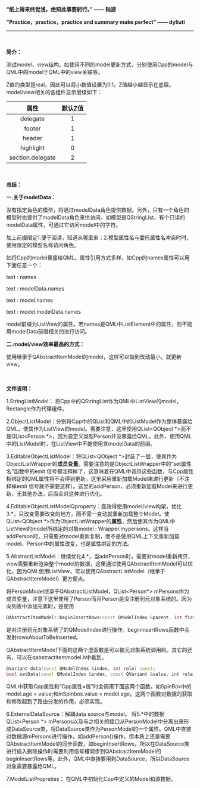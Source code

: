**“纸上得来终觉浅，绝知此事要躬行。”  —— 陆游**

**"Practice，practice，practice and summary make perfect" —— dyliuti**

------



<br>

**简介：**

测试model、view结构。如使用不同的model更新方式，分别使用Cpp的model与QML中的model于QML中的view关联等。

Z值的类型是real，因此可以将小数值设置为0.1。Z值越小越显示在底层。model/view相关的各组件显示层级如下：

|       属性       | 默认Z值 |
| :--------------: | :-----: |
|     delegate     |    1    |
|      footer      |    1    |
|      header      |    1    |
|    highlight     |    0    |
| section.delegate |    2    |

<br>

**总结：**

**一.关于modelData：**

没有指定角色的模型，将通过modelData角色提供数据。另外，只有一个角色的模型时也提供了modelData角色来供访问。如模型是QStringList，有个只读的modelData属性，可通过它访问model中的字符。

加上前缀限定1.便于阅读，知道从哪里来；2.模型属性名与委托属性名冲突时时，使用限定的模型名称访问角色。

如将Cpp的model暴露给QML。属性引用方式多样，如Cpp的names属性可以用下面任意一个：

text :  names

text :  modelData.names

text :  model.names

text :  model.modelData.names

model前缀为ListView的属性。若names是QML中ListElement中的属性，则不能用modelData前缀相关的进行访问。

**二.model/view效率最高的方式：**

使用继承于QAbstractItemModel的model，这样可以做到改动最小，就更新view。

<br>

**文件说明：**

1.StringListModel： 将Cpp中的QStringList作为QML中ListView的model，Rectangle作为代理组件。

2.ObjectListModel：分别将Cpp中的QList和QML中的ListModel作为整体暴露给QML，使其作为ListView的model。需要注意，这里使用QList<QObject *>而不是QList<Person *>，因为自定义类型Person并没暴露给QML。此外，使用QML中的ListModel时，在ListView中不能使用含modelData的前缀。

3.EditableObjectListModel：将QList<QObject *>封装了一层，使其作为ObjectListWrapper的**成员变量**。需要注意的是ObjectListWrapper中的“set属性名”函数中的emit 信号都注释掉了，这意味着在QML中调用这些函数，与Cpp属性相绑定的QML属性将不会得到更新。这里采用重新加载Model来进行更新（不注释掉emit 信号就不需要这样）。这里的addPerson，必须重新加载Model来进行更新，无其他办法，后面会对这种进行优化。

4.EditableObjectListModelQproperty：高效得使用model/view构架，优化3.*，只改变需要改变的地方，而不需一变动就重新加载整个Model。使QList<QObject  *>作为ObjectListWrapper的**属性**，然后使其作为QML中ListView的model所绑定的对象model : Wrapper.mypersons。这样当addPerson时，只需要对model重新复制，而不是使用QML上下文重新加载model。Person中的属性改变，也是属性绑定的方法。

5.AbstractListModel：继续优化4.*，当addPerson时，需要对model重新拷贝，view需要重新渲染整个model的数据，这里通过使用QAbstractItemModel可以优化。因为QML使用ListView，可以使用QAbstractListModel（继承于QAbstractItemModel）更方便点。

将PersonModel继承于QAbstractListModel，QList<Person*> mPersons作为成员变量，注意下这里使用了Person而且Person是没注册到元对象系统的。因为向列表中添加元素时，是使用

```c++
QAbstractItemModel::beginInsertRows(const QModelIndex &parent, int first, int last)
```

是对注册到元对象系统了的QModelIndex进行操作。beginInsertRows函数中会发射rowsAboutToBeInserted。

QAbstractItemModel下面的这两个虚函数是可以被元对象系统调用的。其它的还有，可以在qabstractitemmodel.h中看到。

```c++
QVariant data(const QModelIndex &index, int role) const;
bool setData(const QModelIndex &index, const QVariant &value, int role);
```

QML中获取Cpp属性和“Cpp属性=值”时会调用下面这两个函数。如SpinBox中的model.age = value;和mSpinbox.value = model.age。这两个函数对数据的获取和修改起到了路由分发的作用，必须实现。

6.ExternalDataSource：解耦data source与model。 将5.*中的数据QList<Person *> mPersons以及与之相关的接口从PersonModel中分离出来形成DataSource类，将DataSource类作为PersonModel的一个属性。QML中直接对数据源mPersons进行操作，如addPerson()操作，但本质上还是需要QAbstractItemModel的同步函数，如beginInsertRows，所以在DataSource类进行插入删除操作时需要利用信号槽同步到QAbstractItemModel的beginInsertRows等。此外，QML中直接要用到DataSource，所以DataSource对象需要暴露给QML。

7.ModelListPropreties： 在QML中初始化Cpp中定义的Model和源数据。 



